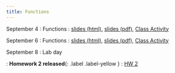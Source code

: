 ```yaml
---
title: Functions
---
```


September 4
: Functions
  : [slides (html)](https://sta279-f23.github.io/slides/lecture_4.html), [slides (pdf)](https://sta279-f23.github.io/slides/lecture_4.pdf), [Class Activity](https://sta279-f23.github.io/class_activities/ca_lecture_4.html)

September 6
: Functions
  : [slides (html)](https://sta279-f23.github.io/slides/lecture_5.html), [slides (pdf)](https://sta279-f23.github.io/slides/lecture_5.pdf), [Class Activity](https://sta279-f23.github.io/class_activities/ca_lecture_5.html)

September 8
: Lab day

: **Homework 2 released**{: .label .label-yellow }
  : [HW 2](https://sta279-f23.github.io/homework/hw2.html)
